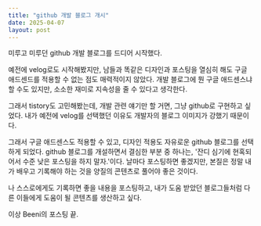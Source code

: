 ```yaml
---
title: "github 개발 블로그 개시"
date: 2025-04-07
layout: post
---
```

미루고 미루던 github 개발 블로그를 드디어 시작했다.

예전에 velog로도 시작해봤지만, 남들과 똑같은 디자인과 포스팅을 열심히 해도 구글 애드센드를 적용할 수 없는 점도 매력적이지 않았다.
개발 블로그에 뭔 구글 애드센스냐 할 수도 있지만, 소소한 재미로 지속성을 줄 수 있다고 생각한다.

그래서 tistory도 고민해봤는데, 개발 관련 얘기만 할 거면, 그냥 github로 구현하고 싶었다.
내가 예전에 velog를 선택했던 이유도 개발자의 블로그 이미지가 강했기 때문이다.

그래서 구글 애드센스도 적용할 수 있고, 디자인 적용도 자유로운 github 블로그를 선택하게 되었다.
github 블로그를 개설하면서 결심한 부분 중 하나는, '잔디 심기에 현혹되어서 수준 낮은 포스팅을 하지 말자.'이다.
날마다 포스팅하면 좋겠지만, 본질은 정말 내가 배우고 기록해야 하는 것을 양질의 콘텐츠로 풀어야 좋은 것이다.

나 스스로에게도 기록하면 좋을 내용을 포스팅하고, 내가 도움 받았던 블로그들처럼 다른 이들에게 도움이 될 콘텐츠를 생산하고 싶다.

이상 Beeni의 포스팅 끝.
